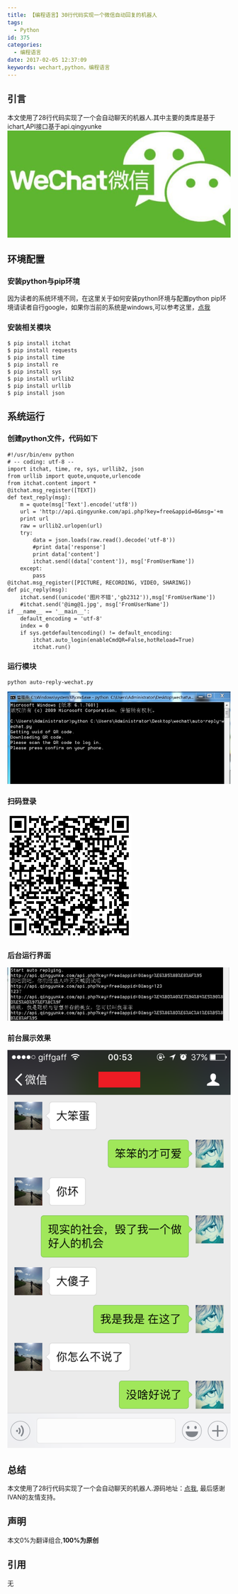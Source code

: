 ```yaml
---
title: 【编程语言】30行代码实现一个微信自动回复的机器人
tags:
  - Python
id: 375
categories:
  - 编程语言
date: 2017-02-05 12:37:09
keywords: wechart,python，编程语言
---
```


## 引言

本文使用了28行代码实现了一个会自动聊天的机器人.其中主要的类库是基于ichart,API接口基于api.qingyunke
![](../images/2017/02/aotoWechat_0.jpg?)

## 环境配置
### 安装python与pip环境
因为读者的系统环境不同，在这里关于如何安装python环境与配置python pip环境请读者自行google，如果你当前的系统是windows,可以参考这里，[点我](http://wenku.baidu.com/link?url=5Zk0fAcm44gPMCHpYr2df0Mhhec5atd91ToDqveGc2VOPOlxsh0VqESpAGDbzaiyHsf7kImecYnGhXQM_yB3Ak1ENPb1L_O6DQA_EmXSn17) 
### 安装相关模块
```
$ pip install itchat
$ pip install requests
$ pip install time
$ pip install re
$ pip install sys
$ pip install urllib2
$ pip install urllib
$ pip install json
```


## 系统运行
### 创建python文件，代码如下

```
#!/usr/bin/env python
# -- coding: utf-8 --
import itchat, time, re, sys, urllib2, json
from urllib import quote,unquote,urlencode
from itchat.content import *
@itchat.msg_register([TEXT])
def text_reply(msg):
	m = quote(msg['Text'].encode('utf8'))
	url = 'http://api.qingyunke.com/api.php?key=free&appid=0&msg='+m
	print url
	raw = urllib2.urlopen(url)
	try:
	    data = json.loads(raw.read().decode('utf-8'))
	    #print data['response']
	    print data['content']
	    itchat.send((data['content']), msg['FromUserName'])
	except:
	    pass	  
@itchat.msg_register([PICTURE, RECORDING, VIDEO, SHARING])
def pic_reply(msg):
    itchat.send((unicode('图片不错','gb2312')),msg['FromUserName'])
    #itchat.send('@img@1.jpg', msg['FromUserName'])
if __name__ == '__main__':
    default_encoding = 'utf-8'
    index = 0
    if sys.getdefaultencoding() != default_encoding:
        itchat.auto_login(enableCmdQR=False,hotReload=True)
        itchat.run()
```

### 运行模块
```
python auto-reply-wechat.py
```
![](../images/2017/02/aotoWechat_1.jpg?)
### 扫码登录
![](../images/2017/02/aotoWechat_2.jpg?)
### 后台运行界面
![](../images/2017/02/aotoWechat_3.jpg?)
### 前台展示效果
![](../images/2017/02/aotoWechat_4.jpg?)
## 总结
本文使用了28行代码实现了一个会自动聊天的机器人.源码地址：[点我](https://github.com/rjgeek/auto-reply-wechat),
最后感谢IVAN的友情支持。
## 声明
本文0%为翻译组合,**100%为原创**
## 引用
无







